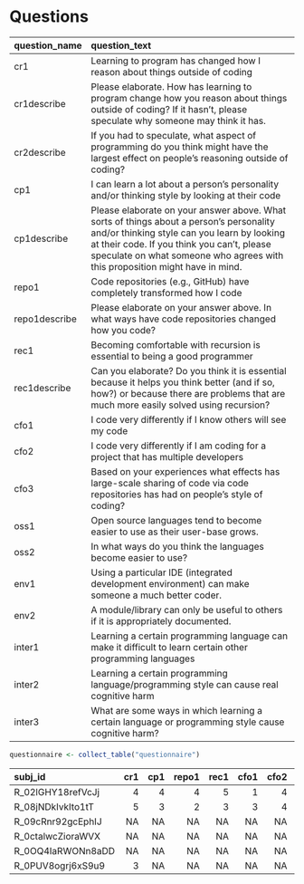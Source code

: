 # Questions

| question\_name | question\_text                                                                                                                                                                                                                                                       |
| :------------- | :------------------------------------------------------------------------------------------------------------------------------------------------------------------------------------------------------------------------------------------------------------------- |
| cr1            | Learning to program has changed how I reason about things outside of coding                                                                                                                                                                                          |
| cr1describe    | Please elaborate. How has learning to program change how you reason about things outside of coding? If it hasn’t, please speculate why someone may think it has.                                                                                                     |
| cr2describe    | If you had to speculate, what aspect of programming do you think might have the largest effect on people’s reasoning outside of coding?                                                                                                                              |
| cp1            | I can learn a lot about a person’s personality and/or thinking style by looking at their code                                                                                                                                                                        |
| cp1describe    | Please elaborate on your answer above. What sorts of things about a person’s personality and/or thinking style can you learn by looking at their code. If you think you can’t, please speculate on what someone who agrees with this proposition might have in mind. |
| repo1          | Code repositories (e.g., GitHub) have completely transformed how I code                                                                                                                                                                                              |
| repo1describe  | Please elaborate on your answer above. In what ways have code repositories changed how you code?                                                                                                                                                                     |
| rec1           | Becoming comfortable with recursion is essential to being a good programmer                                                                                                                                                                                          |
| rec1describe   | Can you elaborate? Do you think it is essential because it helps you think better (and if so, how?) or because there are problems that are much more easily solved using recursion?                                                                                  |
| cfo1           | I code very differently if I know others will see my code                                                                                                                                                                                                            |
| cfo2           | I code very differently if I am coding for a project that has multiple developers                                                                                                                                                                                    |
| cfo3           | Based on your experiences what effects has large-scale sharing of code via code repositories has had on people’s style of coding?                                                                                                                                    |
| oss1           | Open source languages tend to become easier to use as their user-base grows.                                                                                                                                                                                         |
| oss2           | In what ways do you think the languages become easier to use?                                                                                                                                                                                                        |
| env1           | Using a particular IDE (integrated development environment) can make someone a much better coder.                                                                                                                                                                    |
| env2           | A module/library can only be useful to others if it is appropriately documented.                                                                                                                                                                                     |
| inter1         | Learning a certain programming language can make it difficult to learn certain other programming languages                                                                                                                                                           |
| inter2         | Learning a certain programming language/programming style can cause real cognitive harm                                                                                                                                                                              |
| inter3         | What are some ways in which learning a certain language or programming style cause cognitive harm?                                                                                                                                                                   |

``` r
questionnaire <- collect_table("questionnaire")
```

| subj\_id           | cr1 | cp1 | repo1 | rec1 | cfo1 | cfo2 | cfo3 | oss1 | oss2 | env1 | env2 | inter1 | inter2 | inter3 |
| :----------------- | --: | --: | ----: | ---: | ---: | ---: | ---: | ---: | ---: | ---: | ---: | -----: | -----: | -----: |
| R\_02lGHY18refVcJj |   4 |   4 |     4 |    5 |    1 |    4 |   NA |    2 |   NA |    2 |    4 |      1 |      3 |     NA |
| R\_08jNDkIvkIto1tT |   5 |   3 |     2 |    3 |    3 |    4 |   NA |    3 |   NA |    2 |    4 |      4 |      4 |     NA |
| R\_09cRnr92gcEphIJ |  NA |  NA |    NA |   NA |   NA |   NA |   NA |   NA |   NA |   NA |   NA |     NA |     NA |     NA |
| R\_0ctalwcZioraWVX |  NA |  NA |    NA |   NA |   NA |   NA |   NA |   NA |   NA |   NA |   NA |     NA |     NA |     NA |
| R\_0OQ4IaRWONn8aDD |  NA |  NA |    NA |   NA |   NA |   NA |   NA |   NA |   NA |   NA |   NA |     NA |     NA |     NA |
| R\_0PUV8ogrj6xS9u9 |   3 |  NA |    NA |   NA |   NA |   NA |   NA |   NA |   NA |   NA |   NA |     NA |     NA |     NA |
